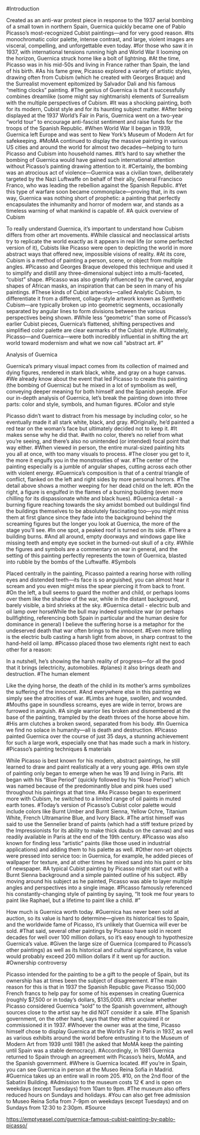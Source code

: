 #Introduction

Created as an anti-war protest piece in response to the 1937 aerial bombing of a small town in northern Spain, Guernica quickly became one of Pablo Picasso’s most-recognized Cubist paintings—and for very good reason. #Its monochromatic color palette, intense contrast, and large, violent images are visceral, compelling, and unforgettable even today. #for those who saw it in 1937, with international tensions running high and World War II looming on the horizon, Guernica struck home like a bolt of lightning. #At the time, Picasso was in his mid-50s and living in France rather than Spain, the land of his birth. #As his fame grew, Picasso explored a variety of artistic styles, drawing often from Cubism (which he created with Georges Braque) and the Surrealist movement epitomized by Salvador Dali and his famous “melting clocks” painting. #The genius of Guernica is that it successfully combines dreamlike (some might say nightmarish) elements of Surrealism with the multiple perspectives of Cubism. #It was a shocking painting, both for its modern, Cubist style and for its haunting subject matter. #After being displayed at the 1937 World’s Fair in Paris, Guernica went on a two-year “world tour” to encourage anti-fascist sentiment and raise funds for the troops of the Spanish Republic. #When World War II began in 1939, Guernica left Europe and was sent to New York’s Museum of Modern Art for safekeeping. #MoMA continued to display the massive painting in various US cities and around the world for almost two decades—helping to turn Picasso and Cubism into household names. #It’s hard to say whether the bombing of Guernica would have gained such international attention without Picasso’s painting drawing attention to it. #Certainly, the bombing was an atrocious act of violence—Guernica was a civilian town, deliberately targeted by the Nazi Luftwaffe on behalf of their ally, General Francisco Franco, who was leading the rebellion against the Spanish Republic. #Yet this type of warfare soon became commonplace—proving that, in its own way, Guernica was nothing short of prophetic: a painting that perfectly encapsulates the inhumanity and horror of modern war, and stands as a timeless warning of what mankind is capable of. #A quick overview of Cubism

To really understand Guernica, it’s important to understand how Cubism differs from other art movements. #While classical and neoclassical artists try to replicate the world exactly as it appears in real life (or some perfected version of it), Cubists like Picasso were open to depicting the world in more abstract ways that offered new, impossible visions of reality. #At its core, Cubism is a method of painting a person, scene, or object from multiple angles. #Picasso and Georges Braque developed this technique and used it to simplify and distill any three-dimensional subject into a multi-faceted, “cubist” shape. #Picasso was also greatly influenced by the carved, angular shapes of African masks, an inspiration that can be seen in many of his paintings. #These kinds of Cubist artworks—called Analytic Cubism, to differentiate it from a different, collage-style artwork known as Synthetic Cubism—are typically broken up into geometric segments, occasionally separated by angular lines to form divisions between the various perspectives being shown. #While less “geometric” than some of Picasso’s earlier Cubist pieces, Guernica’s flattened, shifting perspectives and simplified color palette are clear earmarks of the Cubist style. #Ultimately, Picasso—and Guernica—were both incredibly influential in shifting the art world toward modernism and what we now call “abstract art. #”

Analysis of Guernica

Guernica’s primary visual impact comes from its collection of maimed and dying figures, rendered in stark black, white, and gray on a huge canvas. #We already know about the event that led Picasso to create this painting (the bombing of Guernica) but he mixed in a lot of symbolism as well, conveying deeper meaning for both himself and the Spanish people. #For our in-depth analysis of Guernica, let’s break the painting down into three parts: color and style, symbols, and human figures. #Color and style

Picasso didn’t want to distract from his message by including color, so he eventually made it all stark white, black, and gray. #Originally, he’d painted a red tear on the woman’s face but ultimately decided not to keep it. #It makes sense why he did that. #with no color, there’s no relief from what you’re seeing, and there’s also no unintended (or intended) focal point that way either. #When viewed in person, the entire mural-sized painting hits you all at once, with too many visuals to process. #The closer you get to it, the more it engulfs you in the monstrosities of war. #The center of the painting especially is a jumble of angular shapes, cutting across each other with violent energy. #Guernica’s composition is that of a central triangle of conflict, flanked on the left and right sides by more personal horrors. #The detail above shows a mother weeping for her dead child on the left. #On the right, a figure is engulfed in the flames of a burning building (even more chilling for its dispassionate white and black hues). #Guernica detail - a burning figure reaching towards the sky amidst bombed out buildingsI find the buildings themselves to be absolutely fascinating too—you might miss them at first glance since they fade into the background behind the screaming figures but the longer you look at Guernica, the more of the stage you’ll see. #In one spot, a peaked roof is turned on its side. #There a building burns. #And all around, empty doorways and windows gape like missing teeth and empty eye socket in the burned-out skull of a city. #While the figures and symbols are a commentary on war in general, and the setting of this painting perfectly represents the town of Guernica, blasted into rubble by the bombs of the Luftwaffe. #Symbols

Placed centrally in the painting, Picasso painted a rearing horse with rolling eyes and distended teeth—its face is so anguished, you can almost hear it scream and you even might miss the spear piercing it from back to front. #On the left, a bull seems to guard the mother and child, or perhaps looms over them like the shadow of the war, while in the distant background, barely visible, a bird shrieks at the sky. #Guernica detail - electric bulb and oil lamp over horseWhile the bull may indeed symbolize war (or perhaps bullfighting, referencing both Spain in particular and the human desire for dominance in general) I believe the suffering horse is a metaphor for the undeserved death that war often brings to the innocent. #Even more telling is the electric bulb casting a harsh light from above, in sharp contrast to the hand-held oil lamp. #Picasso placed those two elements right next to each other for a reason:

In a nutshell, he’s showing the harsh reality of progress—for all the good that it brings (electricity, automobiles. #planes) it also brings death and destruction. #The human element

Like the dying horse, the death of the child in its mother’s arms symbolizes the suffering of the innocent. #And everywhere else in this painting we simply see the atrocities of war. #Limbs are huge, swollen, and wounded. #Mouths gape in soundless screams, eyes are wide in terror, brows are furrowed in anguish. #A single warrior lies broken and dismembered at the base of the painting, trampled by the death throes of the horse above him. #His arm clutches a broken sword, separated from his body. #In Guernica we find no solace in humanity—all is death and destruction. #Picasso painted Guernica over the course of just 35 days, a stunning achievement for such a large work, especially one that has made such a mark in history. #Picasso’s painting techniques & materials

While Picasso is best known for his modern, abstract paintings, he still learned to draw and paint realistically at a very young age. #His own style of painting only began to emerge when he was 19 and living in Paris. #It began with his “Blue Period” (quickly followed by his “Rose Period”) which was named because of the predominantly blue and pink hues used throughout his paintings at that time. #As Picasso began to experiment more with Cubism, he switched to a limited range of oil paints in muted earth tones. #Today’s version of Picasso’s Cubist color palette would include colors like Burnt Umber and Burnt Sienna, Yellow Ochre, Titanium White, French Ultramarine Blue, and Ivory Black. #The artist himself was said to use the Sennelier brand of paints (which had a stiff texture prized by the Impressionists for its ability to make thick daubs on the canvas) and was readily available in Paris at the end of the 19th century. #Picasso was also known for finding less “artistic” paints (like those used in industrial applications) and adding them to his palette as well. #Other non-art objects were pressed into service too: in Guernica, for example, he added pieces of wallpaper for texture, and at other times he mixed sand into his paint or bits of newspaper. #A typical Cubist painting by Picasso might start out with a Burnt Sienna background and a simple painted outline of his subject. #By moving around his subject as he painted, Picasso was able to layer multiple angles and perspectives into a single image. #Picasso famously referenced his constantly-changing style of painting by saying, “It took me four years to paint like Raphael, but a lifetime to paint like a child. #”

How much is Guernica worth today. #Guernica has never been sold at auction, so its value is hard to determine—given its historical ties to Spain, and the worldwide fame of Picasso, it’s unlikely that Guernica will ever be sold. #That said, several other paintings by Picasso have sold in recent decades for well over 100 million dollars, so it’s easy enough to hypothesize Guernica’s value. #Given the large size of Guernica (compared to Picasso’s other paintings) as well as its historical and cultural significance, its value would probably exceed 200 million dollars if it went up for auction. #Ownership controversy

Picasso intended for the painting to be a gift to the people of Spain, but its ownership has at times been the subject of disagreement. #The main reason for this is that in 1937 the Spanish Republic gave Picasso 150,000 French francs to help pay for some of his expenses in creating Guernica (roughly $7,500 or in today’s dollars, $135,000). #It’s unclear whether Picasso considered Guernica “sold” to the Spanish government, although sources close to the artist say he did NOT consider it a sale. #The Spanish government, on the other hand, says that they either acquired it or commissioned it in 1937. #Whoever the owner was at the time, Picasso himself chose to display Guernica at the World’s Fair in Paris in 1937, as well as various exhibits around the world before entrusting it to the Museum of Modern Art from 1939 until 1981 (he asked that MoMA keep the painting until Spain was a stable democracy). #Accordingly, in 1981 Guernica returned to Spain through an agreement with Picasso’s heirs, MoMA, and the Spanish government. #Where is Guernica located. #If you’re in Spain, you can see Guernica in person at the Museo Reina Sofia in Madrid. #Guernica takes up an entire wall in room 205. #10, on the 2nd floor of the Sabatini Building. #Admission to the museum costs 12 € and is open on weekdays (except Tuesdays) from 10am to 9pm. #The museum also offers reduced hours on Sundays and holidays. #You can also get free admission to Museo Reina Sofia from 7-9pm on weekdays (except Tuesdays) and on Sundays from 12:30 to 2:30pm. #Source

https://emptyeasel.com/guernica-famous-cubist-painting-by-pablo-picasso/
